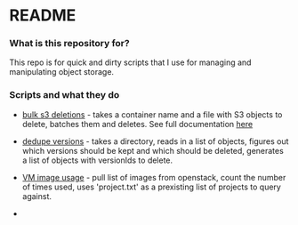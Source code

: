 # README #

### What is this repository for? ###
This repo is for quick and dirty scripts that I use for managing and manipulating 
object storage.


### Scripts and what they do ###

* [bulk s3 deletions](batch_deletions/s3_bulk_delete.py) - takes a container name and a file with S3 objects to delete, batches them and deletes. 
See full documentation [here](https://boto3.amazonaws.com/v1/documentation/api/latest/reference/services/s3/client/delete_objects.html)

* [dedupe versions](dedupe/dedupe_batch_mode.py) - takes a directory, reads in a list of objects, figures out which versions should be kept and which should be deleted, generates a list of objects with versionIds to delete.
* [VM image usage](pf9/image_usage_count.py) - pull list of images from openstack, count the number of times used, uses 'project.txt' as a prexisting list of projects to query against.
* 

